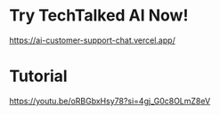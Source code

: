 # Try TechTalked AI Now!
https://ai-customer-support-chat.vercel.app/

# Tutorial
https://youtu.be/oRBGbxHsy78?si=4gj_G0c8OLmZ8eV
